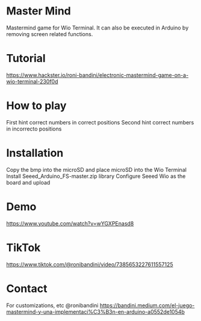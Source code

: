 # Master Mind
Mastermind game for Wio Terminal. It can also be executed in Arduino by removing screen related functions.

# Tutorial 
https://www.hackster.io/roni-bandini/electronic-mastermind-game-on-a-wio-terminal-230f0d

# How to play
First hint correct numbers in correct positions
Second hint correct numbers in incorrecto positions

# Installation
Copy the bmp into the microSD and place microSD into the Wio Terminal
Install Seeed_Arduino_FS-master.zip library
Configure Seeed Wio as the board and upload

# Demo
https://www.youtube.com/watch?v=wYGXPEnasd8

# TikTok
https://www.tiktok.com/@ronibandini/video/7385653227611557125

# Contact
For customizations, etc @ronibandini
https://bandini.medium.com/el-juego-mastermind-y-una-implementaci%C3%B3n-en-arduino-a0552de1054b 
